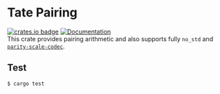 # Tate Pairing
[![crates.io badge](https://img.shields.io/crates/v/ec-pairing.svg)](https://crates.io/crates/ec-pairing) [![Documentation](https://docs.rs/ec-pairing/badge.svg)](https://docs.rs/ec-pairing)  
This crate provides pairing arithmetic and also supports fully `no_std` and [`parity-scale-codec`](https://github.com/paritytech/parity-scale-codec).

## Test

```shell
$ cargo test
```
